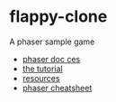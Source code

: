 # flappy-clone

A phaser sample game

- [phaser doc ces](https://www.google.com/cse/publicurl?cx=002275236069752690551:gvxuquoz3pg)
- [the tutorial](http://www.codevinsky.com/phaser-2-0-tutorial-flappy-bird-part-1/)
- [resources](http://www.lessmilk.com/phaser-tutorial/)
- [phaser cheatsheet](http://invrse.co/phaser-cheatsheet/)
